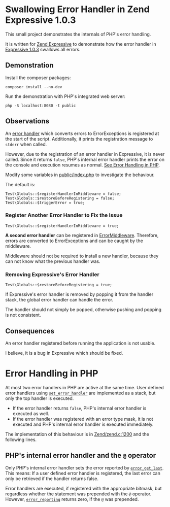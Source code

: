 # Swallowing Error Handler in Zend Expressive 1.0.3

This small project demonstrates the internals of PHP's error handling.

It is written for [Zend Expressive](https://github.com/zendframework/zend-expressive)
to demonstrate how the error handler in [Expressive 1.0.3](https://github.com/zendframework/zend-expressive/blob/1.0.3/src/Application.php#L142) swallows all errors.

## Demonstration

Install the composer packages:

	composer install --no-dev

Run the demonstration with PHP's integrated web server:

	php -S localhost:8080 -t public

## Observations

An [error handler](src/ErrorHandler.php) which converts errors to ErrorExceptions
is registered at the start of the script.
Additionally, it prints the registration message to `stderr` when called.

However, due to the registration of an error handler in Expressive, it is never called.
Since it returns `false`, PHP's internal error handler
prints the error on the console and execution resumes as normal.
[See Error Handling in PHP](#error-handling-in-php).

Modify some variables in [public/index.php](public/index.php) to investigate the behaviour.

The default is:

	Test\Globals::$registerHandlerInMiddleware = false;
	Test\Globals::$restoreBeforeRegistering = false;
	Test\Globals::$triggerError = true;

### Register Another Error Handler to Fix the Issue

	Test\Globals::$registerHandlerInMiddleware = true;

**A second error handler** can be registered in [ErrorMiddleware](src/ErrorMiddleware.php).
Therefore, errors are converted to ErrorExceptions and can be caught by the middleware.

Middleware should not be required to install a new handler,
because they can not know what the previous handler was.

### Removing Expressive's Error Handler

	Test\Globals::$restoreBeforeRegistering = true;

If Expressive's error handler is removed by popping it from the handler stack,
the global error handler can handle the error.

The handler should not simply be popped, otherwise pushing and popping is not consistent.

## Consequences

An error handler registered before running the application is not usable.

I believe, it is a bug in Expressive which should be fixed.

# Error Handling in PHP

At most two error handlers in PHP are active at the same time.
User defined error handlers using [`set_error_handler`](http://php.net/set-error-handler)
are implemented as a stack, but only the top handler is executed.

* If the error handler returns `false`, PHP's internal error handler is executed as well.
* If the error handler was registered with an error type mask, it is not executed
and PHP's internal error handler is executed immediately.

The implementation of this behaviour is in
[Zend/zend.c:1200](https://github.com/php/php-src/blob/PHP-5.6.28/Zend/zend.c#L1200)
and the following lines.

## PHP's internal error handler and the `@` operator

Only PHP's internal error handler sets the error reported by
[`error_get_last`](http://php.net/error-get-last).
This means: If a user defined error handler is registered,
the last error can only be retrieved if the handler returns false.

Error handlers are executed, if registered with the appropriate bitmask,
but regardless whether the statement was prepended with the `@` operator.
However, [`error_reporting`](http://php.net/error-reporting)
returns zero, if the `@` was prepended.
